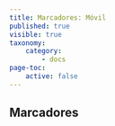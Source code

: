 ```yaml
---
title: Marcadores: Móvil
published: true
visible: true
taxonomy:
    category:
        - docs
page-toc:
    active: false
---
```


## Marcadores
